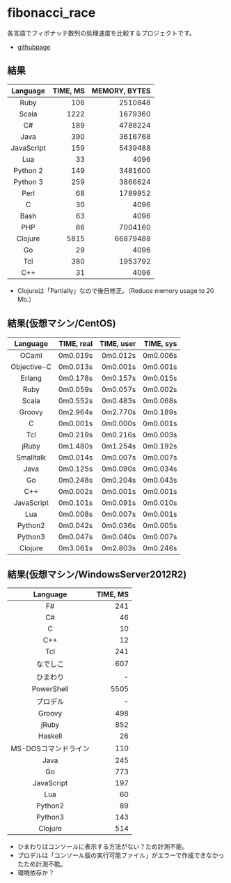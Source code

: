 # fibonacci_race

各言語でフィボナッチ数列の処理速度を比較するプロジェクトです。
- [githubpage](http://changeworld.github.io/fibonacci_race)

## 結果

Language   | TIME, MS | MEMORY, BYTES
:--------: |---------:|-------------:
Ruby       | 106      | 2510848
Scala      | 1222     | 1679360
C#         | 189      | 4788224
Java       | 390      | 3616768
JavaScript | 159      | 5439488
Lua        | 33       | 4096
Python 2   | 149      | 3481600
Python 3   | 259      | 3866624
Perl       | 68       | 1789952
C          | 30       | 4096
Bash       | 63       | 4096
PHP        | 86       | 7004160
Clojure    | 5815     | 66879488
Go         | 29       | 4096
Tcl        | 380     | 1953792
C++        | 31      | 4096

- Clojureは「Partially」なので後日修正。（Reduce memory usage to 20 Mb.）

## 結果(仮想マシン/CentOS)

Language    | TIME, real | TIME, user | TIME, sys
:----------:|-----------:|-----------:|-----------:
OCaml       | 0m0.019s   | 0m0.012s   | 0m0.006s
Objective-C | 0m0.013s   | 0m0.001s   | 0m0.001s
Erlang      | 0m0.178s   | 0m0.157s   | 0m0.015s
Ruby        | 0m0.059s   | 0m0.057s   | 0m0.002s
Scala       | 0m0.552s   | 0m0.483s   | 0m0.068s
Groovy      | 0m2.964s   | 0m2.770s   | 0m0.189s
C           | 0m0.001s   | 0m0.000s   | 0m0.001s
Tcl         | 0m0.219s   | 0m0.216s   | 0m0.003s
jRuby       | 0m1.480s   | 0m1.254s   | 0m0.192s
Smalltalk   | 0m0.014s   | 0m0.007s   | 0m0.007s
Java        | 0m0.125s   | 0m0.090s   | 0m0.034s
Go          | 0m0.248s   | 0m0.204s   | 0m0.043s
C++         | 0m0.002s   | 0m0.001s   | 0m0.001s
JavaScript  | 0m0.101s   | 0m0.091s   | 0m0.010s
Lua         | 0m0.008s   | 0m0.007s   | 0m0.001s
Python2     | 0m0.042s   | 0m0.036s   | 0m0.005s
Python3     | 0m0.047s   | 0m0.040s   | 0m0.007s
Clojure     | 0m3.061s   | 0m2.803s   | 0m0.246s

## 結果(仮想マシン/WindowsServer2012R2)

Language   | TIME, MS 
:--------: |---------:
F#         | 241
C#         | 46
C          | 10
C++        | 12
Tcl        | 241
なでしこ   | 607
ひまわり   | -
PowerShell | 5505
プロデル   | -
Groovy     | 498
jRuby      | 852
Haskell      | 26
MS-DOSコマンドライン | 110
Java       | 245
Go         | 773
JavaScript | 197
Lua        | 60
Python2    | 89
Python3    | 143
Clojure    | 514

- ひまわりはコンソールに表示する方法がない？ため計測不能。
- プロデルは「コンソール版の実行可能ファイル」がエラーで作成できなかったため計測不能。
 - 環境依存か？
